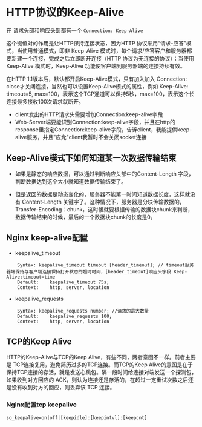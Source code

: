 # HTTP协议的Keep-Alive

在 请求头部和响应头部都有一个 `Connection: Keep-Alive`

这个键值对的作用是让HTTP保持连接状态，因为HTTP 协议采用“请求-应答”模式，当使用普通模式，即非 Keep-Alive 模式时，每个请求/应答客户和服务器都要新建一个连接，完成之后立即断开连接（HTTP 协议为无连接的协议）；当使用 Keep-Alive 模式时，Keep-Alive 功能使客户端到服务器端的连接持续有效。

在HTTP 1.1版本后，默认都开启Keep-Alive模式，只有加入加入 Connection: close才关闭连接，当然也可以设置Keep-Alive模式的属性，例如 Keep-Alive: timeout=5, max=100，表示这个TCP通道可以保持5秒，max=100，表示这个长连接最多接收100次请求就断开。

- client发出的HTTP请求头需要增加Connection:keep-alive字段
- Web-Server端要能识别Connection:keep-alive字段，并且在http的response里指定Connection:keep-alive字段，告诉client，我能提供keep-alive服务，并且"应允"client我暂时不会关闭socket连接

## Keep-Alive模式下如何知道某一次数据传输结束

- 如果是静态的响应数据，可以通过判断响应头部中的Content-Length 字段，判断数据达到这个大小就知道数据传输结束了。

- 但是返回的数据是动态变化的，服务器不能第一时间知道数据长度，这样就没有 Content-Length 关键字了。这种情况下，服务器是分块传输数据的，Transfer-Encoding：chunk，这时候就要根据传输的数据块chunk来判断，数据传输结束的时候，最后的一个数据块chunk的长度是0。

## Nginx keep-alive配置

- keepalive_timeout
```
    Syntax: keepalive_timeout timeout [header_timeout]; // timeout服务器端保持与客户端连接保持打开状态的超时时间，[header_timeout]响应头字段 Keep-Alive:timeout=time
    Default:    keepalive_timeout 75s;
    Context:    http, server, location
```

- keepalive_requests
```
    Syntax: keepalive_requests number; //请求的最大数量
    Default:    keepalive_requests 100;
    Context:    http, server, location
```

## TCP的Keep Alive

HTTP的Keep-Alive与TCP的Keep Alive，有些不同，两者意图不一样。前者主要是 TCP连接复用，避免简历过多的TCP连接。而TCP的Keep Alive的意图是在于保持TCP连接的存活，就是发送心跳包。隔一段时间给连接对端发送一个探测包，如果收到对方回应的 ACK，则认为连接还是存活的，在超过一定重试次数之后还是没有收到对方的回应，则丢弃该 TCP 连接。

### Nginx配置tcp keepalive

```
so_keepalive=on|off|[keepidle]:[keepintvl]:[keepcnt] 
```
